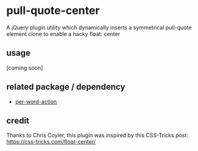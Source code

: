 # pull-quote-center
A jQuery plugin utility which dynamically inserts a symmetrical pull-quote element clone to enable a hacky float: center

## usage
[coming soon]

## related package / dependency
- [per-word-action](https://github.com/jakedowns/per-word-action)

## credit

Thanks to Chris Coyier, this plugin was
inspired by this CSS-Tricks post: https://css-tricks.com/float-center/